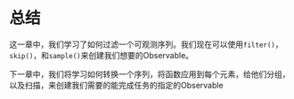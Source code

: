 # 总结

这一章中，我们学习了如何过滤一个可观测序列。我们现在可以使用`filter()`，`skip()`，和`sample()`来创建我们想要的Observable。

下一章中，我们将学习如何转换一个序列，将函数应用到每个元素，给他们分组，以及扫描，来创建我们需要的能完成任务的指定的Observable